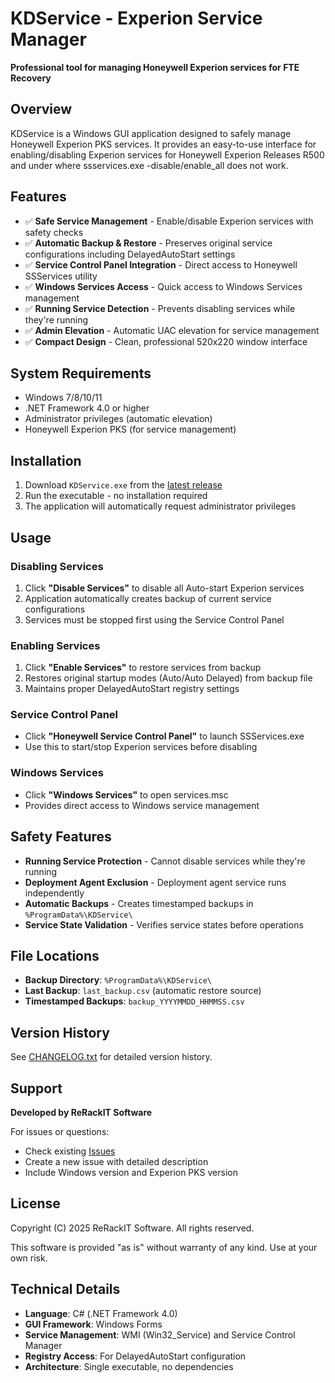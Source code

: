 # KDService - Experion Service Manager

**Professional tool for managing Honeywell Experion services for FTE Recovery**

## Overview

KDService is a Windows GUI application designed to safely manage Honeywell Experion PKS services. It provides an easy-to-use interface for enabling/disabling Experion services for Honeywell Experion Releases R500 and under where ssservices.exe -disable/enable_all does not work.

## Features

- ✅ **Safe Service Management** - Enable/disable Experion services with safety checks
- ✅ **Automatic Backup & Restore** - Preserves original service configurations including DelayedAutoStart settings
- ✅ **Service Control Panel Integration** - Direct access to Honeywell SSServices utility
- ✅ **Windows Services Access** - Quick access to Windows Services management
- ✅ **Running Service Detection** - Prevents disabling services while they're running
- ✅ **Admin Elevation** - Automatic UAC elevation for service management
- ✅ **Compact Design** - Clean, professional 520x220 window interface

## System Requirements

- Windows 7/8/10/11
- .NET Framework 4.0 or higher
- Administrator privileges (automatic elevation)
- Honeywell Experion PKS (for service management)

## Installation

1. Download `KDService.exe` from the [latest release](https://github.com/dev-KyleDavis/KDS-Tool/releases)
2. Run the executable - no installation required
3. The application will automatically request administrator privileges

## Usage

### Disabling Services
1. Click **"Disable Services"** to disable all Auto-start Experion services
2. Application automatically creates backup of current service configurations
3. Services must be stopped first using the Service Control Panel

### Enabling Services
1. Click **"Enable Services"** to restore services from backup
2. Restores original startup modes (Auto/Auto Delayed) from backup file
3. Maintains proper DelayedAutoStart registry settings

### Service Control Panel
- Click **"Honeywell Service Control Panel"** to launch SSServices.exe
- Use this to start/stop Experion services before disabling

### Windows Services
- Click **"Windows Services"** to open services.msc
- Provides direct access to Windows service management

## Safety Features

- **Running Service Protection** - Cannot disable services while they're running
- **Deployment Agent Exclusion** - Deployment agent service runs independently
- **Automatic Backups** - Creates timestamped backups in `%ProgramData%\KDService\`
- **Service State Validation** - Verifies service states before operations

## File Locations

- **Backup Directory**: `%ProgramData%\KDService\`
- **Last Backup**: `last_backup.csv` (automatic restore source)
- **Timestamped Backups**: `backup_YYYYMMDD_HHMMSS.csv`

## Version History

See [CHANGELOG.txt](CHANGELOG.txt) for detailed version history.

## Support

**Developed by ReRackIT Software**

For issues or questions:
- Check existing [Issues](https://github.com/dev-KyleDavis/KDS-Tool/issues)
- Create a new issue with detailed description
- Include Windows version and Experion PKS version

## License

Copyright (C) 2025 ReRackIT Software. All rights reserved.

This software is provided "as is" without warranty of any kind. Use at your own risk.

## Technical Details

- **Language**: C# (.NET Framework 4.0)
- **GUI Framework**: Windows Forms
- **Service Management**: WMI (Win32_Service) and Service Control Manager
- **Registry Access**: For DelayedAutoStart configuration
- **Architecture**: Single executable, no dependencies
